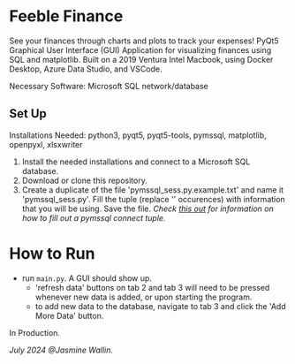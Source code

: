 # Feeble Finance
See your finances through charts and plots to track your expenses! PyQt5 Graphical User Interface (GUI) Application for visualizing finances using SQL and matplotlib. 
Built on a 2019 Ventura Intel Macbook, using Docker Desktop, Azure Data Studio, and VSCode. 

Necessary Software: Microsoft SQL network/database

Set Up
------
Installations Needed: python3, pyqt5, pyqt5-tools, pymssql, matplotlib, openpyxl, xlsxwriter

1) Install the needed installations and connect to a Microsoft SQL database.
2) Download or clone this repository.
3) Create a duplicate of the file 'pymssql_sess.py.example.txt' and name it 'pymssql_sess.py'. Fill the tuple (replace '' occurences) with information that you will be using. Save the file. *Check [this out](https://pymssql.readthedocs.io/en/latest/ref/pymssql.html#functions) for information on how to fill out a pymssql connect tuple.*

# How to Run
- run ```main.py```. A GUI should show up.
    - 'refresh data' buttons on tab 2 and tab 3 will need to be pressed whenever new data is added, or upon starting the program.
    - to add new data to the database, navigate to tab 3 and click the 'Add More Data' button.

In Production.


*July 2024 @Jasmine Wallin.*
